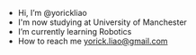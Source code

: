 -  Hi, I’m @yorickliao
-  I'm now studying at University of Manchester
-  I’m currently learning Robotics
-  How to reach me yorick.liao@gmail.com

<!---
yorickliao/yorickliao is a ✨ special ✨ repository because its `README.md` (this file) appears on your GitHub profile.
You can click the Preview link to take a look at your changes.
--->
